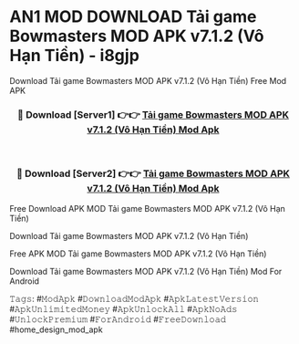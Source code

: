 # AN1 MOD DOWNLOAD Tải game Bowmasters MOD APK v7.1.2 (Vô Hạn Tiền) - i8gjp
Download Tải game Bowmasters MOD APK v7.1.2 (Vô Hạn Tiền) Free Mod APK

<div align="center">
<h3>🔴 Download [Server1] 👉👉 <a href="https://apk-comot.site?title=Tải_game_Bowmasters_MOD_APK_v7.1.2_(Vô_Hạn_Tiền)">Tải game Bowmasters MOD APK v7.1.2 (Vô Hạn Tiền) Mod Apk</a></h3><br>

<h3>🔴 Download [Server2] 👉👉 <a href="https://apk-comot.site?title=Tải_game_Bowmasters_MOD_APK_v7.1.2_(Vô_Hạn_Tiền)">Tải game Bowmasters MOD APK v7.1.2 (Vô Hạn Tiền) Mod Apk</a></h3>
</div>


Free Download APK MOD Tải game Bowmasters MOD APK v7.1.2 (Vô Hạn Tiền)

Download Tải game Bowmasters MOD APK v7.1.2 (Vô Hạn Tiền) 

Free APK MOD Tải game Bowmasters MOD APK v7.1.2 (Vô Hạn Tiền) 

Download Tải game Bowmasters MOD APK v7.1.2 (Vô Hạn Tiền) Mod For Android

𝚃𝚊𝚐𝚜: #𝙼𝚘𝚍𝙰𝚙𝚔 #𝙳𝚘𝚠𝚗𝚕𝚘𝚊𝚍𝙼𝚘𝚍𝙰𝚙𝚔 #𝙰𝚙𝚔𝙻𝚊𝚝𝚎𝚜𝚝𝚅𝚎𝚛𝚜𝚒𝚘𝚗 #𝙰𝚙𝚔𝚄𝚗𝚕𝚒𝚖𝚒𝚝𝚎𝚍𝙼𝚘𝚗𝚎𝚢 #𝙰𝚙𝚔𝚄𝚗𝚕𝚘𝚌𝚔𝙰𝚕𝚕 #𝙰𝚙𝚔𝙽𝚘𝙰𝚍𝚜 #𝚄𝚗𝚕𝚘𝚌𝚔𝙿𝚛𝚎𝚖𝚒𝚞𝚖 #𝙵𝚘𝚛𝙰𝚗𝚍𝚛𝚘𝚒𝚍 #𝙵𝚛𝚎𝚎𝙳𝚘𝚠𝚗𝚕𝚘𝚊𝚍 #home_design_mod_apk